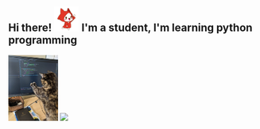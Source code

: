 ## Hi there! <img src="https://github.com/VladaPolonskaya/-.-hi/blob/main/free-sticker-hi-7075181.png" alt = "the unlimited" width=50>  I'm a student, I'm learning python programming 

<img src="https://github.com/VladaPolonskaya/-/blob/main/1680554971_animals-pibig-info-p-kot-programmist-zhivotnie-krasivo-8.jpg" alt = "the unlimited" width=100>

<img src="https://img.shields.io/badge/py-python-blue?style=plastic">


